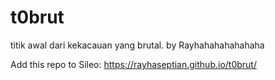 # t0brut
titik awal dari kekacauan yang brutal.
by Rayhahahahahahaha

Add this repo to Sileo:
https://rayhaseptian.github.io/t0brut/
